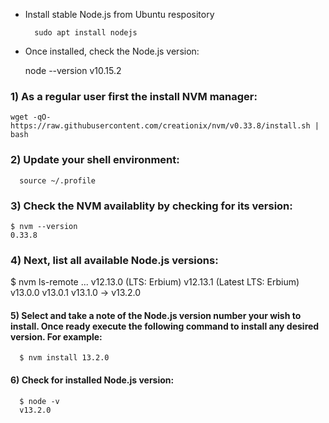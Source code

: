 * Install stable Node.js from Ubuntu respository

        sudo apt install nodejs
    
* Once installed, check the Node.js version:

    node --version
    v10.15.2


### 1) As a regular user first the install NVM manager:

    wget -qO- https://raw.githubusercontent.com/creationix/nvm/v0.33.8/install.sh | bash
    
    
### 2) Update your shell environment:

      source ~/.profile
      
### 3) Check the NVM availablity by checking for its version:

    $ nvm --version
    0.33.8

### 4) Next, list all available Node.js versions:

  $ nvm ls-remote
  ...
         v12.13.0   (LTS: Erbium)
         v12.13.1   (Latest LTS: Erbium)
          v13.0.0
          v13.0.1
          v13.1.0
  ->      v13.2.0
  
  
  
#### 5)  Select and take a note of the Node.js version number your wish to install. Once ready execute the following command to install any desired version. For example:

      $ nvm install 13.2.0
      
#### 6)  Check for installed Node.js version:  
      
      $ node -v
      v13.2.0
